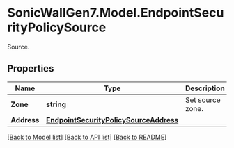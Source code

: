 # SonicWallGen7.Model.EndpointSecurityPolicySource
Source.

## Properties

Name | Type | Description | Notes
------------ | ------------- | ------------- | -------------
**Zone** | **string** | Set source zone. | [optional] 
**Address** | [**EndpointSecurityPolicySourceAddress**](EndpointSecurityPolicySourceAddress.md) |  | [optional] 

[[Back to Model list]](../README.md#documentation-for-models) [[Back to API list]](../README.md#documentation-for-api-endpoints) [[Back to README]](../README.md)

